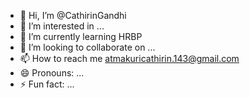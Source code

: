 - 👋 Hi, I’m @CathirinGandhi
- 👀 I’m interested in ...
- 🌱 I’m currently learning HRBP
- 💞️ I’m looking to collaborate on ...
- 📫 How to reach me atmakuricathirin.143@gmail.com
- 😄 Pronouns: ...
- ⚡ Fun fact: ...

<!---
CathirinGandhi/CathirinGandhi is a ✨ special ✨ repository because its `README.md` (this file) appears on your GitHub profile.
You can click the Preview link to take a look at your changes.
--->
